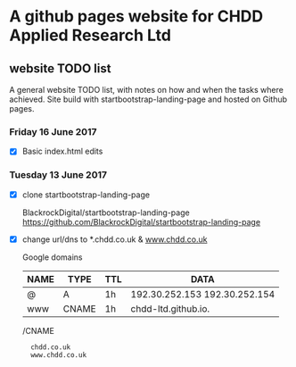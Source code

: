 # A github pages website for CHDD Applied Research Ltd

## website TODO list
A general website TODO list, with notes on how and when the tasks where achieved. Site build with startbootstrap-landing-page and hosted on Github pages.


### Friday 16 June 2017

- [x] Basic index.html edits

### Tuesday 13 June 2017

- [x] clone startbootstrap-landing-page

	BlackrockDigital/startbootstrap-landing-page
	https://github.com/BlackrockDigital/startbootstrap-landing-page


- [x] change url/dns to *.chdd.co.uk & www.chdd.co.uk

	Google domains 

	NAME | TYPE  | TTL | DATA
	---- | ----- | --- | ----
	@    |  A    | 1h  | 192.30.252.153 192.30.252.154
	www  | CNAME | 1h  | chdd-ltd.github.io.

	/CNAME

		chdd.co.uk
		www.chdd.co.uk





